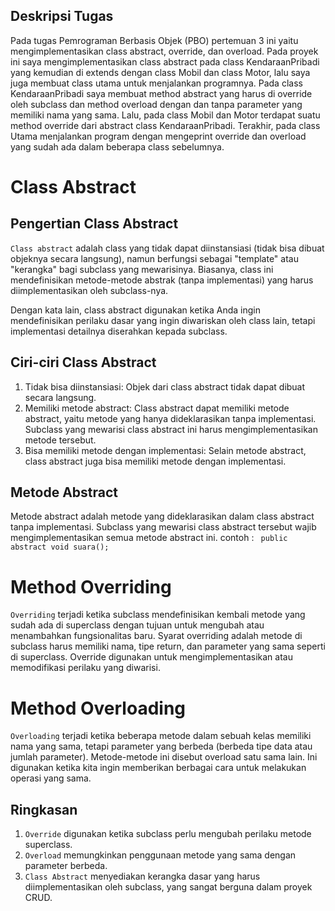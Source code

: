 ## Deskripsi Tugas 
Pada tugas Pemrograman Berbasis Objek (PBO) pertemuan 3 ini yaitu mengimplementasikan class abstract, override, dan overload. Pada proyek ini saya mengimplementasikan class abstract pada class KendaraanPribadi yang kemudian di extends dengan class Mobil dan class Motor, lalu saya juga membuat class utama untuk menjalankan programnya. Pada class KendaraanPribadi saya membuat method abstract yang harus di override oleh subclass dan method overload dengan dan tanpa parameter yang memiliki nama yang sama. Lalu, pada class Mobil dan Motor terdapat suatu method override dari abstract class KendaraanPribadi. Terakhir, pada class Utama menjalankan program dengan mengeprint override dan overload yang sudah ada dalam beberapa class sebelumnya.

# Class Abstract

## Pengertian Class Abstract
`Class abstract` adalah class yang tidak dapat diinstansiasi (tidak bisa dibuat objeknya secara langsung), namun berfungsi sebagai "template" atau "kerangka" bagi subclass yang mewarisinya. Biasanya, class ini mendefinisikan metode-metode abstrak (tanpa implementasi) yang harus diimplementasikan oleh subclass-nya.

Dengan kata lain, class abstract digunakan ketika Anda ingin mendefinisikan perilaku dasar yang ingin diwariskan oleh class lain, tetapi implementasi detailnya diserahkan kepada subclass.

## Ciri-ciri Class Abstract
1. Tidak bisa diinstansiasi: Objek dari class abstract tidak dapat dibuat secara langsung.
2. Memiliki metode abstract: Class abstract dapat memiliki metode abstract, yaitu metode yang hanya dideklarasikan tanpa implementasi. Subclass yang mewarisi class abstract ini harus mengimplementasikan metode tersebut.
3. Bisa memiliki metode dengan implementasi: Selain metode abstract, class abstract juga bisa memiliki metode dengan implementasi.

## Metode Abstract
Metode abstract adalah metode yang dideklarasikan dalam class abstract tanpa implementasi. Subclass yang mewarisi class abstract tersebut wajib mengimplementasikan semua metode abstract ini.
contoh : ` public abstract void suara();`

# Method Overriding
`Overriding` terjadi ketika subclass mendefinisikan kembali metode yang sudah ada di superclass dengan tujuan untuk mengubah atau menambahkan fungsionalitas baru. Syarat overriding adalah metode di subclass harus memiliki nama, tipe return, dan parameter yang sama seperti di superclass. Override digunakan untuk mengimplementasikan atau memodifikasi perilaku yang diwarisi.

# Method Overloading 
`Overloading` terjadi ketika beberapa metode dalam sebuah kelas memiliki nama yang sama, tetapi parameter yang berbeda (berbeda tipe data atau jumlah parameter). Metode-metode ini disebut overload satu sama lain. Ini digunakan ketika kita ingin memberikan berbagai cara untuk melakukan operasi yang sama.

## Ringkasan
1. `Override` digunakan ketika subclass perlu mengubah perilaku metode superclass.
2. `Overload` memungkinkan penggunaan metode yang sama dengan parameter berbeda.
3. `Class Abstract` menyediakan kerangka dasar yang harus diimplementasikan oleh subclass, yang sangat berguna dalam proyek CRUD.



